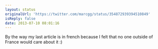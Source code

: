 ```yaml
---
layout: status
originalUrl: 'https://twitter.com/marcgg/status/354872939394510849'
isReply: false
date: 2013-07-10 08:01:16
---
```


By the way my last article is in french because I felt that no one outside of France would care about it :)
